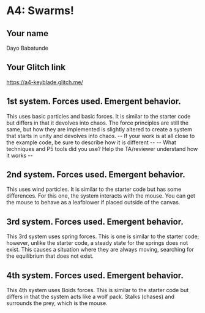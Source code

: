 # A4: Swarms!

## Your name

Dayo Babatunde

## Your Glitch link

https://a4-keyblade.glitch.me/

## 1st system. Forces used. Emergent behavior.

This uses basic particles and basic forces. It is similar to the starter code but differs
in that it devolves into chaos. The force principles are still the same, but how they are implemented is slightly
altered to create a system that starts in unity and devolves into chaos.
-- If your work is at all close to the example code, be sure to describe how it is different --
-- What techniques and P5 tools did you use? Help the TA/reviewer understand how it works --

## 2nd system. Forces used. Emergent behavior.

This uses wind particles. It is similar to the starter code but has some differences.
For this one, the system interacts with the mouse. You can get the mouse to behave as a leafblower if placed
outside of the canvas.

## 3rd system. Forces used. Emergent behavior.

This 3rd system uses spring forces. This is one is similar to the starter code; however, unlike the starter code,
a steady state for the springs does not exist. This causes a situation where they are always moving, searching for
the equilibrium that does not exist.

## 4th system. Forces used. Emergent behavior.

This 4th system uses Boids forces. This is similar to the starter code but differs in that the system acts like a wolf pack.
Stalks (chases) and surrounds the prey, which is the mouse.




